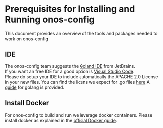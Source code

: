 # Prerequisites for Installing and Running onos-config
This document provides an overview of the tools and packages needed to work on onos-config

## IDE
The onos-config team suggests the [Goland IDE](/https://www.jetbrains.com/go/) from JetBrains.   
If you want an free IDE for a good option is [Visual Studio Code](/https://code.visualstudio.com).   
Please do setup your IDE to include automatically the APACHE 2.0 License in your new files. 
You can find the licens we expect for .go files [here](../build/licensing/boilerplate.go.txt) 
A [guide](license_goland.md) for golang is provided. 

## Install Docker

For onos-config to build and run we leverage docker containers.
Please install docker as explained in the [official Docker guide](https://docs.docker.com/install/).


